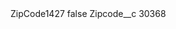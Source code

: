 <?xml version="1.0" encoding="UTF-8"?>
<CustomMetadata xmlns="http://soap.sforce.com/2006/04/metadata" xmlns:xsi="http://www.w3.org/2001/XMLSchema-instance" xmlns:xsd="http://www.w3.org/2001/XMLSchema">
    <label>ZipCode1427</label>
    <protected>false</protected>
    <values>
        <field>Zipcode__c</field>
        <value xsi:type="xsd:string">30368</value>
    </values>
</CustomMetadata>
